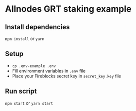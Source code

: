 # Allnodes GRT staking example

## Install dependencies
`npm install`
or
`yarn`

## Setup
* `cp .env-example .env`
* Fill environment variables in `.env` file
* Place your Fireblocks secret key in `secret_key.key` file

## Run script
`npm start`
or
`yarn start`
